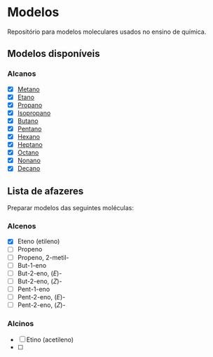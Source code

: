 # Modelos
 
Repositório para modelos moleculares usados no ensino de química.

## Modelos disponíveis

### Alcanos

- [x] [Metano](https://grsousajunior.github.io/metano)
- [x] [Etano](https://grsousajunior.github.io/etano)
- [x] [Propano](https://grsousajunior.github.io/propano)
- [x] [Isopropano](https://grsousajunior.github.io/isopropano)
- [x] [Butano](https://grsousajunior.github.io/butano) 
- [x] [Pentano](https://grsousajunior.github.io/pentano)
- [x] [Hexano](https://grsousajunior.github.io/hexano) 
- [x] [Heptano](https://grsousajunior.github.io/heptano)
- [x] [Octano](https://grsousajunior.github.io/octano) 
- [x] [Nonano](https://grsousajunior.github.io/nonano) 
- [x] [Decano](https://grsousajunior.github.io/decano)

## Lista de afazeres

Preparar modelos das seguintes moléculas:

### Alcenos

- [x] Eteno (etileno)
- [ ] Propeno
- [ ] Propeno, 2-metil-
- [ ] But-1-eno
- [ ] But-2-eno, (*E*)-
- [ ] But-2-eno, (*Z*)-
- [ ] Pent-1-eno
- [ ] Pent-2-eno, (*E*)-
- [ ] Pent-2-eno, (*Z*)-

### Alcinos

- [ ] Etino (acetileno)
- [ ] 


